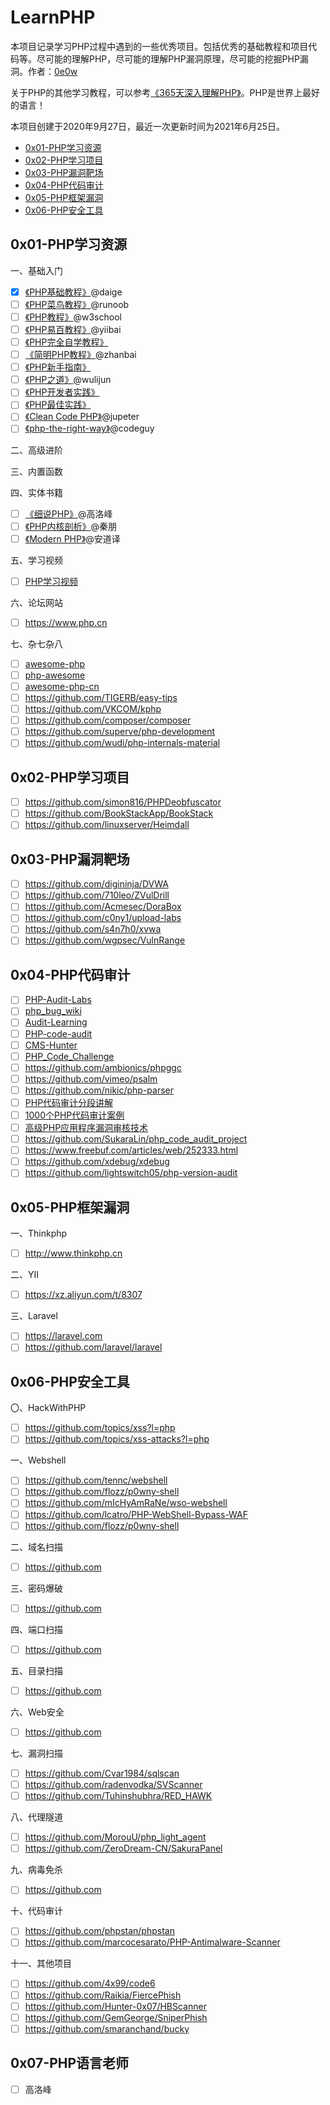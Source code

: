 # LearnPHP

本项目记录学习PHP过程中遇到的一些优秀项目。包括优秀的基础教程和项目代码等。尽可能的理解PHP，尽可能的理解PHP漏洞原理，尽可能的挖掘PHP漏洞。作者：[0e0w](https://github.com/0e0w/LearnPHP)

关于PHP的其他学习教程，可以参考[《365天深入理解PHP》](https://github.com/0e0w/365PHP)。PHP是世界上最好的语言！

本项目创建于2020年9月27日，最近一次更新时间为2021年6月25日。

- [0x01-PHP学习资源](https://github.com/0e0w/LearnPHP#0x01-php%E5%AD%A6%E4%B9%A0%E8%B5%84%E6%BA%90)
- [0x02-PHP学习项目](https://github.com/0e0w/LearnPHP#0x02-php%E5%AD%A6%E4%B9%A0%E9%A1%B9%E7%9B%AE)
- [0x03-PHP漏洞靶场](https://github.com/0e0w/LearnPHP#0x03-php%E6%BC%8F%E6%B4%9E%E9%9D%B6%E5%9C%BA)
- [0x04-PHP代码审计](https://github.com/0e0w/LearnPHP#0x04-php%E4%BB%A3%E7%A0%81%E5%AE%A1%E8%AE%A1)
- [0x05-PHP框架漏洞](https://github.com/0e0w/LearnPHP#0x05-php%E6%A1%86%E6%9E%B6%E6%BC%8F%E6%B4%9E)
- [0x06-PHP安全工具](https://github.com/0e0w/LearnPHP#0x06-php%E5%AE%89%E5%85%A8%E5%B7%A5%E5%85%B7)

## 0x01-PHP学习资源

一、基础入门

- [x] [《PHP基础教程》](https://github.com/daige/php)@daige
- [ ] [《PHP菜鸟教程》](https://www.runoob.com/php/php-tutorial.html)@runoob
- [ ] [《PHP教程》](https://www.w3school.com.cn/php/index.asp)@w3school
- [ ] [《PHP易百教程》](https://www.yiibai.com/php/)@yiibai
- [ ] [《PHP完全自学教程》](https://www.php.cn/php/php-tutorial.html)
- [ ] [《简明PHP教程》](https://github.com/zhanbai/a-byte-of-php)@zhanbai
- [ ] [《PHP新手指南》](https://wiki.jikexueyuan.com/project/php/)
- [ ] [《PHP之道》](http://wulijun.github.io/php-the-right-way)@wulijun
- [ ] [《PHP开发者实践》](https://ryancao.gitbooks.io/php-developer-prepares/content)
- [ ] [《PHP最佳实践》](https://wiki.jikexueyuan.com/project/php-best-practices)
- [ ] [《Clean Code PHP》](https://github.com/jupeter/clean-code-php)@jupeter
- [ ] [《php-the-right-way》](https://github.com/codeguy/php-the-right-way)@codeguy

二、高级进阶

三、内置函数

四、实体书籍

- [ ] [《细说PHP》](https://item.jd.com/12669278.html)@高洛峰
- [ ] [《PHP内核剖析》](https://item.jd.com/12267210.html)@秦朋
- [ ] [《Modern PHP》](https://item.jd.com/11786541.html)@安道译

五、学习视频

- [ ] [PHP学习视频](https://github.com/woyard/phpmysql)

六、论坛网站

- [ ] https://www.php.cn

七、杂七杂八

- [ ] [awesome-php](https://github.com/ziadoz/awesome-php)
- [ ] [php-awesome](https://github.com/shockerli/php-awesome)
- [ ] [awesome-php-cn](https://github.com/jobbole/awesome-php-cn)
- [ ] https://github.com/TIGERB/easy-tips
- [ ] https://github.com/VKCOM/kphp
- [ ] https://github.com/composer/composer
- [ ] https://github.com/superve/php-development
- [ ] https://github.com/wudi/php-internals-material

## 0x02-PHP学习项目

- [ ] https://github.com/simon816/PHPDeobfuscator
- [ ] https://github.com/BookStackApp/BookStack
- [ ] https://github.com/linuxserver/Heimdall

## 0x03-PHP漏洞靶场

- [ ] https://github.com/digininja/DVWA
- [ ] https://github.com/710leo/ZVulDrill
- [ ] https://github.com/Acmesec/DoraBox
- [ ] https://github.com/c0ny1/upload-labs
- [ ] https://github.com/s4n7h0/xvwa
- [ ] https://github.com/wgpsec/VulnRange

## 0x04-PHP代码审计

- [ ] [PHP-Audit-Labs](https://github.com/hongriSec/PHP-Audit-Labs)
- [ ] [php_bug_wiki](https://github.com/aleenzz/php_bug_wiki)
- [ ] [Audit-Learning](https://github.com/jiangsir404/Audit-Learning)
- [ ] [PHP-code-audit](https://github.com/jiangsir404/PHP-code-audit)
- [ ] [CMS-Hunter](https://github.com/SecWiki/CMS-Hunter)
- [ ] [PHP_Code_Challenge](https://github.com/yaofeifly/PHP_Code_Challenge)
- [ ] https://github.com/ambionics/phpggc
- [ ] https://github.com/vimeo/psalm
- [ ] https://github.com/nikic/php-parser
- [ ] [PHP代码审计分段讲解](https://github.com/bowu678/php_bugs)
- [ ] [1000个PHP代码审计案例](https://github.com/Xyntax/1000php)
- [ ] [高级PHP应用程序漏洞审核技术](https://github.com/Jyny/pasc2at)
- [ ] https://github.com/SukaraLin/php_code_audit_project
- [ ] https://www.freebuf.com/articles/web/252333.html
- [ ] https://github.com/xdebug/xdebug
- [ ] https://github.com/lightswitch05/php-version-audit

## 0x05-PHP框架漏洞

一、Thinkphp

- [ ] http://www.thinkphp.cn

二、YII

- [ ] https://xz.aliyun.com/t/8307

三、Laravel

- [ ] https://laravel.com
- [ ] https://github.com/laravel/laravel

## 0x06-PHP安全工具

〇、HackWithPHP

- [ ] https://github.com/topics/xss?l=php
- [ ] https://github.com/topics/xss-attacks?l=php

一、Webshell

- [ ] https://github.com/tennc/webshell
- [ ] https://github.com/flozz/p0wny-shell
- [ ] https://github.com/mIcHyAmRaNe/wso-webshell
- [ ] https://github.com/lcatro/PHP-WebShell-Bypass-WAF
- [ ] https://github.com/flozz/p0wny-shell

二、域名扫描

- [ ] https://github.com

三、密码爆破

- [ ] https://github.com

四、端口扫描

- [ ] https://github.com

五、目录扫描

- [ ] https://github.com

六、Web安全

- [ ] https://github.com

七、漏洞扫描

- [ ] https://github.com/Cvar1984/sqlscan
- [ ] https://github.com/radenvodka/SVScanner
- [ ] https://github.com/Tuhinshubhra/RED_HAWK

八、代理隧道

- [ ] https://github.com/MorouU/php_light_agent
- [ ] https://github.com/ZeroDream-CN/SakuraPanel

九、病毒免杀

- [ ] https://github.com

十、代码审计

- [ ] https://github.com/phpstan/phpstan
- [ ] https://github.com/marcocesarato/PHP-Antimalware-Scanner

十一、其他项目

- [ ] https://github.com/4x99/code6
- [ ] https://github.com/Raikia/FiercePhish
- [ ] https://github.com/Hunter-0x07/HBScanner
- [ ] https://github.com/GemGeorge/SniperPhish
- [ ] https://github.com/smaranchand/bucky

## 0x07-PHP语言老师

- [ ] 高洛峰